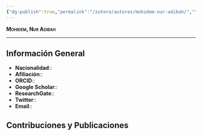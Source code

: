 ```yaml
---
{"dg-publish":true,"permalink":"/zotero/autores/mohidem-nur-adibah/","tags":["#autor","#researcher"]}
---
```



<span style="font-variant:small-caps; font-weight: bold;"> Mohidem, Nur Adibah </span>

---


## Información General

- **Nacionalidad**:: 
- **Afiliación**:: 
- **ORCID**:: 
- **Google Scholar**:: 
- **ResearchGate**:: 
- **Twitter**:: 
- **Email**::
  
## Contribuciones y Publicaciones






